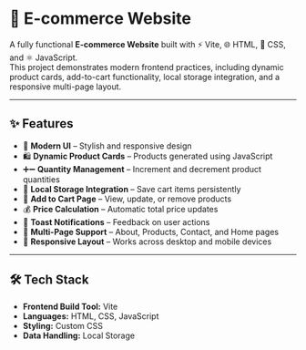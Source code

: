 # 🛒 E-commerce Website

A fully functional **E-commerce Website** built with ⚡ Vite, 🌐 HTML, 🎨 CSS, and ⚛️ JavaScript.  
This project demonstrates modern frontend practices, including dynamic product cards, add-to-cart functionality, local storage integration, and a responsive multi-page layout.  

---

## ✨ Features
- 🎨 **Modern UI** – Stylish and responsive design  
- 🛍️ **Dynamic Product Cards** – Products generated using JavaScript  
- ➕➖ **Quantity Management** – Increment and decrement product quantities  
- 💾 **Local Storage Integration** – Save cart items persistently  
- 🛒 **Add to Cart Page** – View, update, or remove products  
- 💰 **Price Calculation** – Automatic total price updates  
- 🔔 **Toast Notifications** – Feedback on user actions  
- 📄 **Multi-Page Support** – About, Products, Contact, and Home pages  
- 📱 **Responsive Layout** – Works across desktop and mobile devices  

---

## 🛠️ Tech Stack
- **Frontend Build Tool:** Vite  
- **Languages:** HTML, CSS, JavaScript  
- **Styling:** Custom CSS  
- **Data Handling:** Local Storage  
